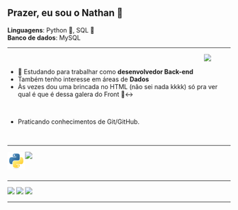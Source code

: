 ## Prazer, eu sou o Nathan 🤗

**Linguagens**: Python 🐍, SQL 🐘  
**Banco de dados**: MySQL

---

<!-- Gif piscando -->
<img align="right" width="12%" src="https://cdn.discordapp.com/attachments/1260740891321303162/1369758091268329524/eu_piscando_1_5.gif?ex=685e4861&is=685cf6e1&hm=7513e5d2f3062f8dd5ceeeec1da57a304478c510d49cce6de759a99e03687027&" />
<br>

- 🐣 Estudando para trabalhar como **desenvolvedor Back-end**
- Também tenho interesse em áreas de **Dados**
- Às vezes dou uma brincada no HTML (não sei nada kkkk) só pra ver qual é que é dessa galera do Front 🙂‍↔️

<br>

- Praticando conhecimentos de Git/GitHub.
  
<!-- Estatísticas comentadas -->
<!--
<a href="https://github.com/Wefrit/github-readme-stats">
  <img width="44%" align="center" src="https://github-readme-stats.vercel.app/api?username=Wefrit&theme=synthwave" />
</a>
<a href="https://github.com/Wefrit/convoychat">
  <img width="53%" align="center" src="https://github-readme-stats.vercel.app/api/top-langs?username=Wefrit&layout=compact&langs_count=8&card_width=320&theme=synthwave" />
</a>
-->
<br>

---

<!-- Ícones -->
<!-- python -->
<img align="left" width="8%" src="https://raw.githubusercontent.com/devicons/devicon/master/icons/python/python-original.svg" alt="Python logo" />
<!-- sql -->
<img align="left" width="6%" src="https://encrypted-tbn0.gstatic.com/images?q=tbn:ANd9GcTF8V75JvZjil2jMWkGP70So3pdTI5L3ntEHg&s" />

<br><br><br> <!-- espaçamento para quebrar a linha depois dos ícones -->


---


<!-- logos -->
<div>
<!-- instagram -->
<a href="https://www.instagram.com/fritwe/" target="_blank"><img src="https://img.shields.io/badge/Instagram-E4405F?style=for-the-badge&logo=instagram&logoColor=white" target="_blank"></a>
<!-- gmail -->
<a href="mailto:lopes.nathanlemes@gmail.com" target="_blank"><img src="https://img.shields.io/badge/Gmail-D14836?style=for-the-badge&logo=gmail&logoColor=white" target="_blank"></a>
<!-- linkedin -->
<a href="https://www.linkedin.com/in/nathan-lopes-47aaa6315/" target="_blank"><img src="https://img.shields.io/badge/LinkedIn-0077B5?style=for-the-badge&logo=linkedin&logoColor=white" target="_blank"></a>
</div>

---
